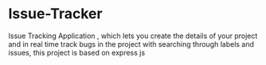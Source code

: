 # Issue-Tracker
Issue Tracking Application , which lets you create the details of your project and in real time track bugs in the project with searching through labels and issues, this project is based on express js
